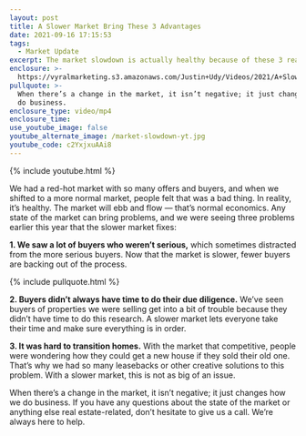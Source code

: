 ```yaml
---
layout: post
title: A Slower Market Bring These 3 Advantages
date: 2021-09-16 17:15:53
tags:
  - Market Update
excerpt: The market slowdown is actually healthy because of these 3 reasons.
enclosure: >-
  https://vyralmarketing.s3.amazonaws.com/Justin+Udy/Videos/2021/A+Slower+Market+Bring+These+3+Advantages.mp4
pullquote: >-
  When there’s a change in the market, it isn’t negative; it just changes how we
  do business.
enclosure_type: video/mp4
enclosure_time:
use_youtube_image: false
youtube_alternate_image: /market-slowdown-yt.jpg
youtube_code: c2YxjxuAAi8
---
```

{% include youtube.html %}

We had a red-hot market with so many offers and buyers, and when we shifted to a more normal market, people felt that was a bad thing. In reality, it’s healthy. The market will ebb and flow — that’s normal economics. Any state of the market can bring problems, and we were seeing three problems earlier this year that the slower market fixes:

**1\. We saw a lot of buyers who weren’t serious,** which sometimes distracted from the more serious buyers. Now that the market is slower, fewer buyers are backing out of the process.

{% include pullquote.html %}

**2\. Buyers didn’t always have time to do their due diligence.** We’ve seen buyers of properties we were selling get into a bit of trouble because they didn’t have time to do this research. A slower market lets everyone take their time and make sure everything is in order.

**3\. It was hard to transition homes.** With the market that competitive, people were wondering how they could get a new house if they sold their old one. That’s why we had so many leasebacks or other creative solutions to this problem. With a slower market, this is not as big of an issue.

When there’s a change in the market, it isn’t negative; it just changes how we do business. If you have any questions about the state of the market or anything else real estate-related, don’t hesitate to give us a call. We’re always here to help.
